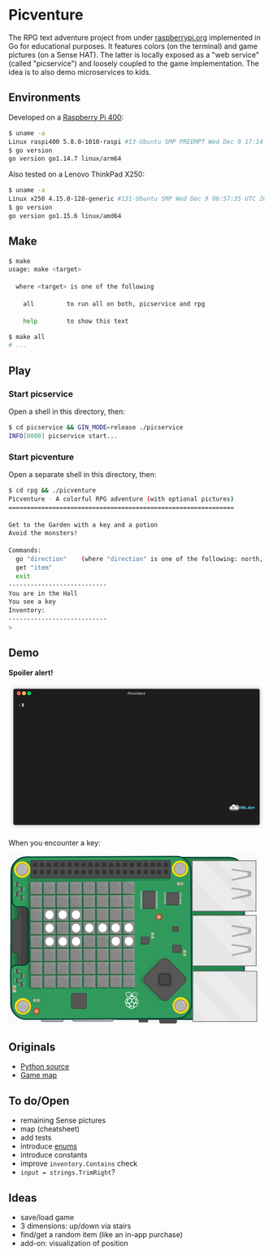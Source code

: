 # Picventure

The RPG text adventure project from under [raspberrypi.org](https://projects.raspberrypi.org/en/projects/rpg) implemented in Go for educational purposes. It features colors (on the terminal) and game pictures (on a Sense HAT). The latter is locally exposed as a "web service" (called "picservice") and loosely coupled to the game implementation. The idea is to also demo microservices to kids.

## Environments

Developed on a [Raspberry Pi 400](https://www.raspberrypi.org/products/raspberry-pi-400/):

```bash
$ uname -a
Linux raspi400 5.8.0-1010-raspi #13-Ubuntu SMP PREEMPT Wed Dec 9 17:14:07 UTC 2020 aarch64 aarch64 aarch64 GNU/Linux
$ go version
go version go1.14.7 linux/arm64
```

Also tested on a Lenovo ThinkPad X250:

```bash
$ uname -a
Linux x250 4.15.0-128-generic #131-Ubuntu SMP Wed Dec 9 06:57:35 UTC 2020 x86_64 x86_64 x86_64 GNU/Linux
$ go version
go version go1.15.6 linux/amd64
```

## Make

```bash
$ make
usage: make <target>

  where <target> is one of the following

    all         to run all on both, picservice and rpg

    help        to show this text
```

```bash
$ make all
# ...
```

## Play

### Start picservice

Open a shell in this directory, then:

```bash
$ cd picservice && GIN_MODE=release ./picservice
INFO[0000] picservice start...
```

### Start picventure

Open a separate shell in this directory, then:

```bash
$ cd rpg && ./picventure 
Picventure - A colorful RPG adventure (with optional pictures)
==============================================================

Get to the Garden with a key and a potion
Avoid the monsters!

Commands:
  go "direction"    (where "direction" is one of the following: north, east, south, west)
  get "item"
  exit
---------------------------
You are in the Hall
You see a key
Inventory:
---------------------------
> 
```

## Demo

**Spoiler alert!**

![Make and play](spoiler.gif)

When you encounter a key:

![Key](sense/key-on-sense.png)

## Originals

- [Python source](https://rpf.io/rpg-code)
- [Game map](https://projects-static.raspberrypi.org/projects/rpg/31fb9012c6d897ad16f2f245fb4791b6384cda28/en/images/rpg-final-map.png)

## To do/Open

- remaining Sense pictures
- map (cheatsheet)
- add tests
- introduce [enums](https://www.ribice.ba/golang-enums/)
- introduce constants
- improve `inventory.Contains` check
- `input = strings.TrimRight`?

## Ideas

- save/load game
- 3 dimensions: up/down via stairs
- find/get a random item (like an in-app purchase)
- add-on: visualization of position
